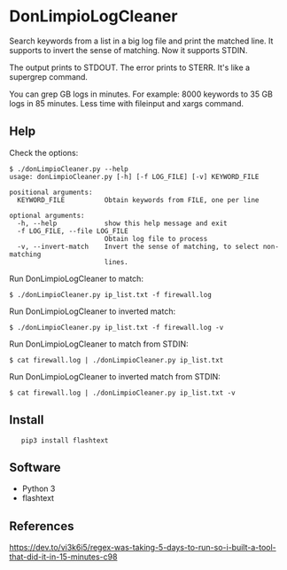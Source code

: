 # DonLimpioLogCleaner
Search keywords from a list in a big log file and print the matched line. It supports to invert the sense of matching. Now it supports STDIN.

The output prints to STDOUT. The error prints to STERR. It's like a supergrep command.

You can grep GB logs in minutes. For example: 8000 keywords to 35 GB logs in 85 minutes. Less time with fileinput and xargs command.

  ## Help
  
Check the options:
  
    $ ./donLimpioCleaner.py --help
    usage: donLimpioCleaner.py [-h] [-f LOG_FILE] [-v] KEYWORD_FILE

    positional arguments:
      KEYWORD_FILE          Obtain keywords from FILE, one per line

    optional arguments:
      -h, --help            show this help message and exit
      -f LOG_FILE, --file LOG_FILE
                            Obtain log file to process
      -v, --invert-match    Invert the sense of matching, to select non-matching
                            lines.

Run DonLimpioLogCleaner to match:

    $ ./donLimpioCleaner.py ip_list.txt -f firewall.log

Run DonLimpioLogCleaner to inverted match:

    $ ./donLimpioCleaner.py ip_list.txt -f firewall.log -v

Run DonLimpioLogCleaner to match from STDIN:

    $ cat firewall.log | ./donLimpioCleaner.py ip_list.txt
    
Run DonLimpioLogCleaner to inverted match from STDIN:

    $ cat firewall.log | ./donLimpioCleaner.py ip_list.txt -v

  ## Install
  
       pip3 install flashtext
  
  ## Software
 - Python 3
 - flashtext
 
  ## References
  https://dev.to/vi3k6i5/regex-was-taking-5-days-to-run-so-i-built-a-tool-that-did-it-in-15-minutes-c98
